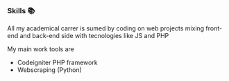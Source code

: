 ### Skills :books:

All my academical carrer is sumed by coding on web projects mixing front-end and back-end side with tecnologies like JS and PHP

My main work tools are

- Codeigniter PHP framework
- Webscraping (Python)


